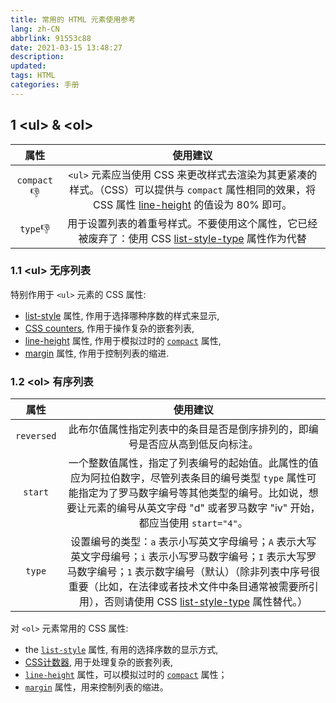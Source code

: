 ```yaml
---
title: 常用的 HTML 元素使用参考
lang: zh-CN
abbrlink: 91553c88
date: 2021-03-15 13:48:27
description:
updated:
tags: HTML
categories: 手册
---
```


## 1 &lt;ul> & &lt;ol>

属性|使用建议
:-:|:-:
`compact`👎|`<ul>` 元素应当使用 CSS 来更改样式去渲染为其更紧凑的样式。（CSS）可以提供与 `compact` 属性相同的效果，将  CSS 属性 [line-height](https://developer.mozilla.org/zh-CN/docs/CSS/line-height) 的值设为 80% 即可。
`type`👎|用于设置列表的着重号样式。不要使用这个属性，它已经被废弃了：使用 CSS [list-style-type](https://developer.mozilla.org/zh-CN/docs/Web/CSS/list-style-type) 属性作为代替

### 1.1 &lt;ul> 无序列表

特别作用于 `<ul>` 元素的 CSS 属性:

* [list-style](https://developer.mozilla.org/en-US/CSS/list-style "en/CSS/list-style") 属性, 作用于选择哪种序数的样式来显示,
* [CSS counters](https://developer.mozilla.org/en-US/docs/Web/CSS/CSS_Lists_and_Counters/Using_CSS_counters "en/CSS_Counters"), 作用于操作复杂的嵌套列表,
* [line-height](https://developer.mozilla.org/en-US/CSS/line-height "en/CSS/line-height") 属性, 作用于模拟过时的 [`compact`](https://developer.mozilla.org/zh-CN/docs/Web/HTML/Element/ul#attr-compact) 属性,
* [margin](https://developer.mozilla.org/en-US/CSS/margin "en/CSS/margin") 属性, 作用于控制列表的缩进.

### 1.2 &lt;ol> 有序列表

属性|使用建议
:-:|:-:
`reversed`|此布尔值属性指定列表中的条目是否是倒序排列的，即编号是否应从高到低反向标注。
`start`|一个整数值属性，指定了列表编号的起始值。此属性的值应为阿拉伯数字，尽管列表条目的编号类型 `type` 属性可能指定为了罗马数字编号等其他类型的编号。比如说，想要让元素的编号从英文字母 "d" 或者罗马数字 "iv" 开始，都应当使用 `start="4"`。
`type`|设置编号的类型：`a` 表示小写英文字母编号；`A` 表示大写英文字母编号；`i` 表示小写罗马数字编号；`I` 表示大写罗马数字编号；`1` 表示数字编号（默认）（除非列表中序号很重要（比如，在法律或者技术文件中条目通常被需要所引用），否则请使用 CSS [list-style-type](https://developer.mozilla.org/zh-CN/docs/Web/CSS/list-style-type) 属性替代。）

对 `<ol>` 元素常用的 CSS 属性:

* the [`list-style`](https://developer.mozilla.org/zh-CN/docs/Web/CSS/list-style) 属性, 有用的选择序数的显示方式,
* [CSS计数器](https://developer.mozilla.org/en-US/docs/Web/CSS/CSS_Lists_and_Counters/Using_CSS_counters), 用于处理复杂的嵌套列表,
* [`line-height`](https://developer.mozilla.org/zh-CN/docs/Web/CSS/line-height) 属性，可以模拟过时的 [`compact`](https://developer.mozilla.org/zh-CN/docs/Web/HTML/Element/ol#attr-compact) 属性；
* [`margin`](https://developer.mozilla.org/zh-CN/docs/Web/CSS/margin) 属性，用来控制列表的缩进。

	
